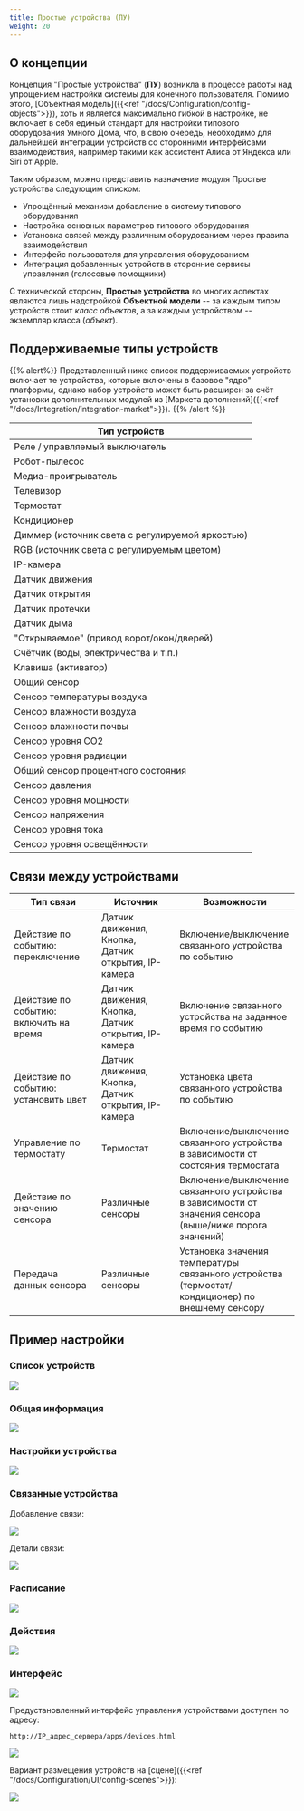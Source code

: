 ```yaml
---
title: Простые устройства (ПУ)
weight: 20
---
```


## О концепции

Концепция "Простые устройства" (**ПУ**) возникла в процессе работы над упрощением настройки системы для конечного пользователя. Помимо этого, [Объектная модель]({{<ref "/docs/Configuration/config-objects">}}),
хоть и является максимально гибкой в настройке, не включает в себя единый стандарт для настройки типового оборудования Умного Дома,
что, в свою очередь, необходимо для дальнейшей интеграции устройств со сторонними интерфейсами взаимодействия, например такими
как ассистент Алиса от Яндекса или Siri от Apple.

Таким образом, можно представить назначение модуля Простые устройства следующим списком:

- Упрощённый механизм добавление в систему типового оборудования
- Настройка основных параметров типового оборудования
- Установка связей между различным оборудованием через правила взаимодействия
- Интерфейс пользователя для управления оборудованием
- Интеграция добавленных устройств в сторонние сервисы управления (голосовые помощники)

С технической стороны, **Простые устройства** во многих аспектах являются лишь надстройкой **Объектной модели** -- за каждым
типом устройств стоит *класс объектов*, а за каждым устройством -- экземпляр класса (*объект*).

## Поддерживаемые типы устройств

{{% alert%}}
Представленный ниже список поддерживаемых устройств включает те устройства, которые включены в базовое "ядро"
платформы, однако набор устройств может быть расширен за счёт установки дополнительных модулей из [Маркета дополнений]({{<ref "/docs/Integration/integration-market">}}).
{{% /alert %}}

| Тип устройств |
| --- |
| Реле / управляемый выключатель |
| Робот-пылесос |
| Медиа-проигрыватель |
| Телевизор |
| Термостат |
| Кондиционер |
| Диммер (источник света с регулируемой яркостью) |
| RGB (источник света с регулируемым цветом) |
| IP-камера |
| Датчик движения |
| Датчик открытия |
| Датчик протечки |
| Датчик дыма |
| "Открываемое" (привод ворот/окон/дверей) |
| Счётчик (воды, электричества и т.п.) |
| Клавиша (активатор) |
| Общий сенсор |
| Сенсор температуры воздуха |
| Сенсор влажности воздуха |
| Сенсор влажности почвы |
| Сенсор уровня CO2 |
| Сенсор уровня радиации |
| Общий сенсор процентного состояния |
| Сенсор давления |
| Сенсор уровня мощности |
| Сенсор напряжения |
| Сенсор уровня тока |
| Сенсор уровня освещённости |

## Связи между устройствами

| Тип связи | Источник | Возможности |
| --- | --- | --- |
| Действие по событию: переключение | Датчик движения, Кнопка, Датчик открытия, IP-камера | Включение/выключение связанного устройства по событию |
| Действие по событию: включить на время | Датчик движения, Кнопка, Датчик открытия, IP-камера | Включение связанного устройства на заданное время по событию |
| Действие по событию: установить цвет | Датчик движения, Кнопка, Датчик открытия, IP-камера | Установка цвета связанного устройства по событию |
| Управление по термостату | Термостат | Включение/выключение связанного устройства в зависимости от состояния термостата |
| Действие по значению сенсора | Различные сенсоры | Включение/выключение связанного устройства в зависимости от значения сенсора (выше/ниже порога значений) |
| Передача данных сенсора | Различные сенсоры | Установка значения температуры связанного устройства (термостат/кондиционер) по внешнему сенсору |

## Пример настройки

### Список устройств

![](../config-devices-list.png)

### Общая информация

![](../config-devices-general-info.png)

### Настройки устройства

![](../config-devices-settings.png)

### Связанные устройства

Добавление связи:

![](../config-devices-linked.png)

Детали связи:

![](../config-devices-linked-details.png)

### Расписание

![](../config-devices-schedule.png)

### Действия

![](../config-devices-action.png)

### Интерфейс

![](../config-devices-ui.png)

Предустановленный интерфейс управления устройствами доступен по адресу:
```
http://IP_адрес_сервера/apps/devices.html
```

![](../config-devices-ui-page.png)

Вариант размещения устройств на [сцене]({{<ref "/docs/Configuration/UI/config-scenes">}}):

![](../config-devices-ui-scene.png)